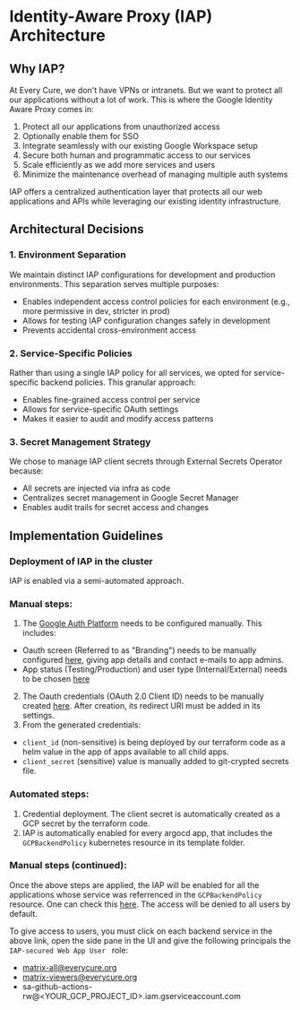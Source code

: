 # Identity-Aware Proxy (IAP) Architecture

## Why IAP?

At Every Cure, we don't have VPNs or intranets. But we want to protect all our applications without a lot of work. This is where the Google Identity Aware Proxy comes in:

1. Protect all our applications from unauthorized access
2. Optionally enable them for SSO
3. Integrate seamlessly with our existing Google Workspace setup
4. Secure both human and programmatic access to our services
5. Scale efficiently as we add more services and users
6. Minimize the maintenance overhead of managing multiple auth systems

IAP offers a centralized authentication layer that protects all our web applications and APIs while leveraging our existing identity infrastructure.

## Architectural Decisions

### 1. Environment Separation

We maintain distinct IAP configurations for development and production environments. This separation serves multiple purposes:
- Enables independent access control policies for each environment (e.g., more permissive in dev, stricter in prod)
- Allows for testing IAP configuration changes safely in development
- Prevents accidental cross-environment access

### 2. Service-Specific Policies

Rather than using a single IAP policy for all services, we opted for service-specific backend policies. This granular approach:
- Enables fine-grained access control per service
- Allows for service-specific OAuth settings
- Makes it easier to audit and modify access patterns

### 3. Secret Management Strategy

We chose to manage IAP client secrets through External Secrets Operator because:
- All secrets are injected via infra as code
- Centralizes secret management in Google Secret Manager
- Enables audit trails for secret access and changes

## Implementation Guidelines

### Deployment of IAP in the cluster

IAP is enabled via a semi-automated approach.
### Manual steps:
1. The [Google Auth Platform](https://console.cloud.google.com/auth/overview) needs to be configured manually. This includes:
- Oauth screen (Referred to as "Branding") needs to be manually configured [here](https://console.cloud.google.com/auth/branding), giving app details and contact e-mails to app admins.
- App status (Testing/Production) and user type (Internal/External) needs to be chosen [here](https://console.cloud.google.com/auth/audience)
2. The Oauth credentials (OAuth 2.0 Client ID) needs to be manually created [here](https://console.cloud.google.com/apis/credentials). After creation, its redirect URI must be added in its settings.
3. From the generated credentials:
- `client_id` (non-sensitive) is being deployed by our terraform code as a helm value in the app of apps available to all child apps.
- `client_secret` (sensitive) value is manually added to git-crypted secrets file.

### Automated steps:
1. Credential deployment. The client secret is automatically created as a GCP secret by the terraform code.
2. IAP is automatically enabled for every argocd app, that includes the `GCPBackendPolicy` kubernetes resource in its template folder.

### Manual steps (continued):
Once the above steps are applied, the IAP will be enabled for all the applications whose service was referrenced in the `GCPBackendPolicy` resource. One can check this [here](https://console.cloud.google.com/security/iap). The access will be denied to all users by default.

To give access to users, you must click on each backend service in the above link, open the side pane in the UI and give the following principals the `IAP-secured Web App User ` role:

- matrix-all@everycure.org
- matrix-viewers@everycure.org
- sa-github-actions-rw@<YOUR_GCP_PROJECT_ID>.iam.gserviceaccount.com

